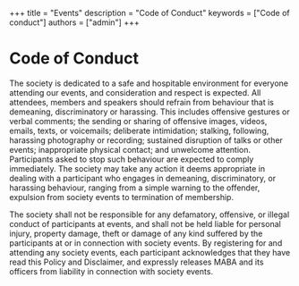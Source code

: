 +++
title = "Events"
description = "Code of Conduct"
keywords = ["Code of conduct"]
authors = ["admin"]
+++
# Code of Conduct

The society is dedicated to a safe and hospitable environment for everyone attending our events, and consideration and respect is expected. All attendees, members and speakers should refrain from behaviour that is demeaning, discriminatory or harassing. This includes offensive gestures or verbal comments; the sending or sharing of offensive images, videos, emails, texts, or voicemails; deliberate intimidation; stalking, following, harassing photography or recording; sustained disruption of talks or other events; inappropriate physical contact; and unwelcome attention. Participants asked to stop such behaviour are expected to comply immediately. The society may take any action it deems appropriate in dealing with a participant who engages in demeaning, discriminatory, or harassing behaviour, ranging from a simple warning to the offender, expulsion from society events to termination of membership.

The society shall not be responsible for any defamatory, offensive, or illegal conduct of participants at events, and shall not be held liable for personal injury, property damage, theft or damage of any kind suffered by the participants at or in connection with society events. By registering for and attending any society events, each participant acknowledges that they have read this Policy and Disclaimer, and expressly releases MABA and its officers from liability in connection with society events.
